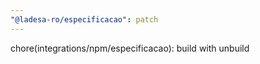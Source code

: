 ```yaml
---
"@ladesa-ro/especificacao": patch
---
```


chore(integrations/npm/especificacao): build with unbuild
